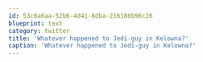 ```yaml
---
id: 53c6a6aa-52b6-4d41-8dba-216186b96c26
blueprint: text
category: twitter
title: 'Whatever happened to Jedi-guy in Kelowna?'
caption: 'Whatever happened to Jedi-guy in Kelowna?'
---
```

